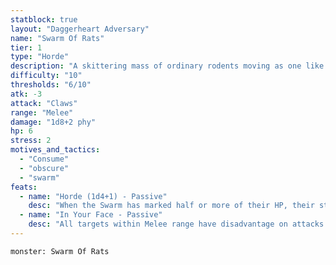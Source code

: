 ```yaml
---
statblock: true
layout: "Daggerheart Adversary"
name: "Swarm Of Rats"
tier: 1
type: "Horde"
description: "A skittering mass of ordinary rodents moving as one like a ravenous wave."
difficulty: "10"
thresholds: "6/10"
atk: -3
attack: "Claws"
range: "Melee"
damage: "1d8+2 phy"
hp: 6
stress: 2
motives_and_tactics:
  - "Consume"
  - "obscure"
  - "swarm"
feats:
  - name: "Horde (1d4+1) - Passive"
    desc: "When the Swarm has marked half or more of their HP, their standard attack deals 1d4+1 physical damage instead."
  - name: "In Your Face - Passive"
    desc: "All targets within Melee range have disadvantage on attacks against targets other than the Swarm."
---
```


```statblock
monster: Swarm Of Rats
```
